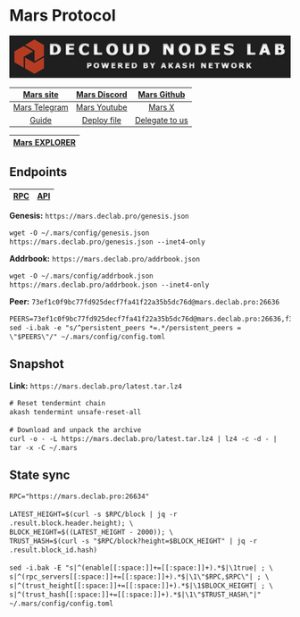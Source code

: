 # Mars Protocol

![](/assets/banner.png)

|[Mars site](https://marsprotocol.io/)|[Mars Discord](https://discord.marsprotocol.io/)|[Mars Github](https://github.marsprotocol.io/)|
|:--:|:--:|:--:|
|[Mars Telegram](https://telegram.marsprotocol.io/)|[Mars Youtube](https://youtube.marsprotocol.io/)|[Mars X](https://twitter.marsprotocol.io/)|
|[Guide](https://services.declab.pro/guides)|[Deploy file](https://gitopia.com/DecloudNodesLab/cosmos-universe/tree/master/projects/Mars/mars_mainnet_deploy.yml)|[Delegate to us](https://restake.app/mars/marsvaloper1ax4c40gn3s74xxm75g6cmts3fw7rq64gw8ss2m)|


[Mars EXPLORER](https://explorer.declab.pro/Mars)|
|:--:|


## Endpoints

|[**RPC**](https://mars.declab.pro:26634)|[**API**](https://mars.declab.pro:443)|
|:--:|:--:|

**Genesis:** ```https://mars.declab.pro/genesis.json```

```
wget -O ~/.mars/config/genesis.json https://mars.declab.pro/genesis.json --inet4-only
```

**Addrbook:** ```https://mars.declab.pro/addrbook.json```

```
wget -O ~/.mars/config/addrbook.json https://mars.declab.pro/addrbook.json --inet4-only
```

**Peer:** ```73ef1c0f9bc77fd925decf7fa41f22a35b5dc76d@mars.declab.pro:26636```

```
PEERS=73ef1c0f9bc77fd925decf7fa41f22a35b5dc76d@mars.declab.pro:26636,f321c169758c76c213094a58af13365774bf181c@57.128.95.94:26656,e1b058e5cfa2b836ddaa496b10911da62dcf182e@134.65.193.187:26656,305d93229a89ae46265ef08536aa962d4a0dee67@65.108.131.18:26656,f025e2e0e2e0e432d38546e1b95153de7eadf4a1@213.246.39.89:11656,469d7b65474cdd14aaa5e47c83934ce2a7445d82@3.217.47.126:26656
sed -i.bak -e "s/^persistent_peers *=.*/persistent_peers = \"$PEERS\"/" ~/.mars/config/config.toml
```

## Snapshot 

**Link:** ```https://mars.declab.pro/latest.tar.lz4```

```
# Reset tendermint chain
akash tendermint unsafe-reset-all

# Download and unpack the archive
curl -o - -L https://mars.declab.pro/latest.tar.lz4 | lz4 -c -d - | tar -x -C ~/.mars
```

## State sync

```
RPC="https://mars.declab.pro:26634"

LATEST_HEIGHT=$(curl -s $RPC/block | jq -r .result.block.header.height); \
BLOCK_HEIGHT=$((LATEST_HEIGHT - 2000)); \
TRUST_HASH=$(curl -s "$RPC/block?height=$BLOCK_HEIGHT" | jq -r .result.block_id.hash)

sed -i.bak -E "s|^(enable[[:space:]]+=[[:space:]]+).*$|\1true| ; \
s|^(rpc_servers[[:space:]]+=[[:space:]]+).*$|\1\"$RPC,$RPC\"| ; \
s|^(trust_height[[:space:]]+=[[:space:]]+).*$|\1$BLOCK_HEIGHT| ; \
s|^(trust_hash[[:space:]]+=[[:space:]]+).*$|\1\"$TRUST_HASH\"|" ~/.mars/config/config.toml
```
